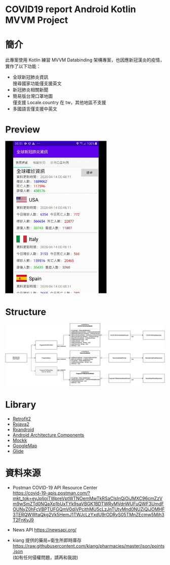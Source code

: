 

# COVID19 report Android Kotlin MVVM Project

# 簡介
此專案使用 Kotlin 練習 MVVM Databinding 架構專案，也因應新冠漢炎的疫情，實作了以下功能：
* 全球新冠肺炎資訊
<br>搜尋國家功能僅支援英文
* 新冠肺炎相關新聞
* 簡易版台灣口罩地圖
<br>僅支援 Locale.country 在 tw，其他地區不支援
* 多國語言僅支援中英文


# Preview
![GitHub](https://github.com/KenSun2018/NovelCovid19Report/blob/master/screenshots/COVID19.gif "preview")

# Structure
![GitHub](https://github.com/KenSun2018/NovelCovid19Report/blob/master/screenshots/structure.jpg "structure")


# Library
* [Retrofit2](https://square.github.io/retrofit/)
* [Rxjava2](https://github.com/ReactiveX/RxJava/tree/2.x)
* [Rxandroid](https://github.com/ReactiveX/RxAndroid)
* [Android Architecture Components](https://developer.android.com/topic/libraries/architecture/adding-components.html)
* [Mockk](https://mockk.io/)
* [GoogleMap](https://developers.google.com/android/guides/releases)
* [Glide](https://github.com/bumptech/glide)


# 資料來源
* Postman COVID-19 API Resource Center<br>
https://covid-19-apis.postman.com/?mkt_tok=eyJpIjoiTWpreVptWTNOemMwTkRSaCIsInQiOiJMXC96cmZzVm9wSmZTd0NQaXp1bUxTYk9saVBGK1BDTWRyMVdnWUFuQWF3UmdFOUNyZ0hFcVBPTUFGQmV0djVPcithMU5cLzJnTUtvMnd0NUZiQjJOMHF3TERQWWtaQkg2Vk5HemJ1TWJcLzYxdU9rODRyS05TMnZEcmw5Mjh3T2FnKyJ9

* News API 
https://newsapi.org/

* kiang 提供的藥局+衛生所即時庫存<br> 
https://raw.githubusercontent.com/kiang/pharmacies/master/json/points.json
<br>(如有任何侵權問題，請再和我說)






